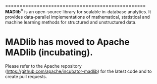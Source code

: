 =================================================
**MADlib<sup>&reg;</sup>** is an open-source library for scalable in-database analytics.
It provides data-parallel implementations of mathematical, statistical and
machine learning methods for structured and unstructured data.

MADlib has moved to Apache MADlib (incubating). 
=================================================

Please refer to the Apache repository (https://github.com/apache/incubator-madlib) for the
latest code and to create pull requests.


